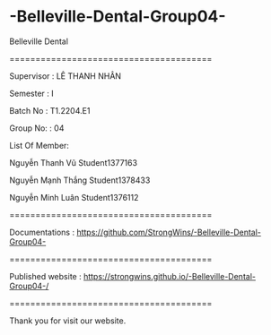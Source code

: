 # -Belleville-Dental-Group04-
Belleville Dental

=======================================

Supervisor : LÊ THANH NHÂN

Semester : I

Batch No : T1.2204.E1

Group No: : 04

List Of Member:

Nguyễn Thanh Vũ Student1377163

Nguyễn Mạnh Thắng Student1378433

Nguyễn Minh Luân Student1376112

=======================================

Documentations : https://github.com/StrongWins/-Belleville-Dental-Group04-

=======================================

Published website : https://strongwins.github.io/-Belleville-Dental-Group04-/

=======================================

Thank you for visit our website.
